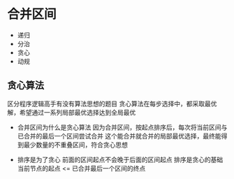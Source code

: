 # 合并区间
- 递归
- 分治
- 贪心
- 动规

## 贪心算法
区分程序逻辑高手有没有算法思想的题目
贪心算法在每步选择中，都采取最优解，希望通过一系列局部最优选择达到全局最优
- 合并区间为什么是贪心算法
    因为合并区间，按起点排序后，每次将当前区间与已合并的最后一个区间尝试合并
    这个能合并就合并的局部最优选择，最终能得到最少数量的不重叠区间，符合贪心思想

- 排序是为了贪心
    前面的区间起点不会晚于后面的区间起点
    排序是贪心的基础
        当前节点的起点 <= 已合并最后一个区间的终点
        